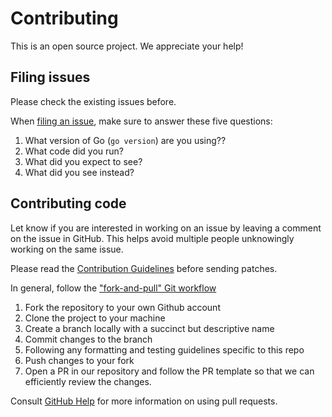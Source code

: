 # Contributing

This is an open source project. We appreciate your help!

## Filing issues

Please check the existing issues before.

When [filing an issue](https://github.com/foxever/gopher-parse-sitemap/issues/new), make sure to answer these five questions:

1. What version of Go (`go version`) are you using??
3. What code did you run?
4. What did you expect to see?
5. What did you see instead?

## Contributing code

Let know if you are interested in working on an issue by leaving a comment on the issue in GitHub. This helps avoid multiple people unknowingly working on the same issue.

Please read the [Contribution Guidelines](https://golang.org/doc/contribute.html) before sending patches.

In general, follow the ["fork-and-pull" Git workflow](https://github.com/susam/gitpr)

1. Fork the repository to your own Github account
2. Clone the project to your machine
3. Create a branch locally with a succinct but descriptive name
4. Commit changes to the branch
5. Following any formatting and testing guidelines specific to this repo
6. Push changes to your fork
7. Open a PR in our repository and follow the PR template so that we can efficiently review the changes.

Consult [GitHub Help] for more information on using pull requests.

[GitHub Help]: https://help.github.com/articles/about-pull-requests/

